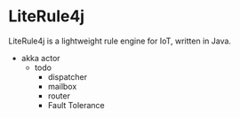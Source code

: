 # LiteRule4j

LiteRule4j is a lightweight rule engine for IoT, written in Java.

- akka actor
    - todo
        - dispatcher
        - mailbox
        - router
        - Fault Tolerance
